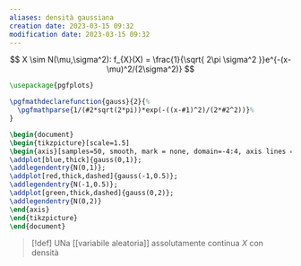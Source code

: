 ```yaml
---
aliases: densità gaussiana
creation date: 2023-03-15 09:32
modification date: 2023-03-15 09:32
---
```





$$
X \sim N(\mu,\sigma^2): f_{X}(X) = \frac{1}{\sqrt{ 2\pi \sigma^2 }}e^{-(x-\mu)^2/(2\sigma^2)}
$$

```tikz
\usepackage{pgfplots}

\pgfmathdeclarefunction{gauss}{2}{%
  \pgfmathparse{1/(#2*sqrt(2*pi))*exp(-((x-#1)^2)/(2*#2^2))}%
}

\begin{document}
\begin{tikzpicture}[scale=1.5]
\begin{axis}[samples=50, smooth, mark = none, domain=-4:4, axis lines = left]
\addplot[blue,thick]{gauss(0,1)};
\addlegendentry{N(0,1)};
\addplot[red,thick,dashed]{gauss(-1,0.5)};
\addlegendentry{N(-1,0.5)};
\addplot[green,thick,dashed]{gauss(0,2)};
\addlegendentry{N(0,2)}
\end{axis}
\end{tikzpicture}
\end{document}
```

>[!def]
>UNa [[variabile aleatoria]] assolutamente continua $X$ con densità